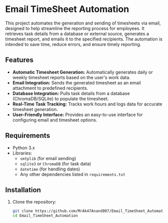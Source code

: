 # Email TimeSheet Automation

This project automates the generation and sending of timesheets via email, designed to help streamline the reporting process for employees. It retrieves task details from a database or external source, generates a timesheet report, and emails it to the specified recipients. The automation is intended to save time, reduce errors, and ensure timely reporting.

## Features

- **Automatic Timesheet Generation:** Automatically generates daily or weekly timesheet reports based on the user's work data.
- **Email Integration:** Sends the generated timesheet as an email attachment to predefined recipients.
- **Database Integration:** Pulls task details from a database (ChromaDB/SQLite) to populate the timesheet.
- **Real-Time Task Tracking:** Tracks work hours and logs data for accurate timesheet generation.
- **User-Friendly Interface:** Provides an easy-to-use interface for configuring email and timesheet options.

## Requirements

- Python 3.x
- Libraries:
  - `smtplib` (for email sending)
  - `sqlite3` or `ChromaDB` (for task data)
  - `datetime` (for handling dates)
  - Any other dependencies listed in `requirements.txt`

## Installation

1. Clone the repository:
   ```bash
   git clone https://github.com/MrAk47Anand007/Email_TimeSheet_Automation.git
   cd Email_TimeSheet_Automation
